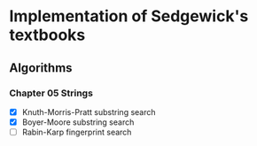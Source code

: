 # Implementation of Sedgewick's textbooks

## Algorithms

### Chapter 05 Strings

- [x] Knuth-Morris-Pratt substring search
- [x] Boyer-Moore substring search
- [ ] Rabin-Karp fingerprint search

